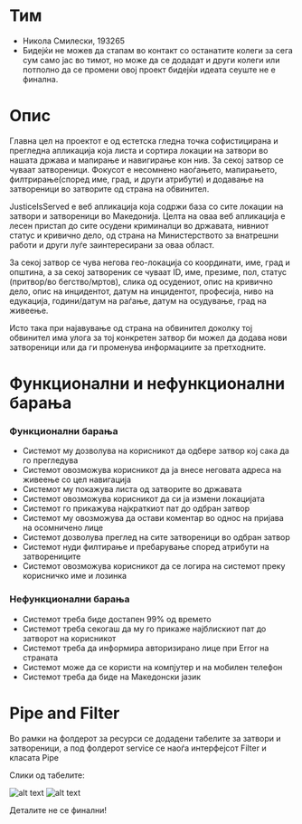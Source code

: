 # Тим

- Никола Смилески, 193265
- Бидејќи не можев да стапам во контакт со останатите колеги за сега сум само јас во тимот, но може да се додадат и други колеги или
потполно да се промени овој проект бидејќи идеата сеуште не е финална.

# Опис

Главна цел на проектот е од естетска гледна точка софистицирана и прегледна
апликација која листа и сортира локации на затвори во нашата држава и мапирање и навигирање кон нив.
За секој затвор се чуваат затвореници. Фокусот е несомнено наоѓањето, мапирањето, филтрирање(според име, град, и други атрибути) и додавање на затвореници
во затворите од страна на обвинител.

JusticeIsServed е веб апликација која содржи база со сите локации на затвори и затвореници во
Македонија. Целта на оваа веб апликација е лесен пристап до сите осудени криминалци во државата,
нивниот статус и кривично дело, од страна на Министерството за внатрешни работи и други луѓе заинтересирани за оваа област.

За секој затвор се чува негова гео-локација со координати, име, град и општина,
а за секој затвореник се чуваат ID, име, презиме, пол, статус (притвор/во бегство/мртов),
слика од осудениот, опис на кривично дело, опис на инцидентот, датум на инцидентот, професија, ниво на едукација,
години/датум на раѓање, датум на осудување, град на живеење.

Исто така при најавување од страна на обвинител доколку тој обвинител има улога за тој конкретен затвор би можел да
додава нови затвореници или да ги променува информациите за претходните.

# Функционални и нефункционални барања

### Функционални барања
- Системот му дозволува на корисникот да одбере затвор кој сака да го прегледува
- Системот овозможува корисникот да ја внесе неговата адреса на живеење со цел навигација
- Системот му покажува листа од затворите во државата
- Системот овозможува корисникот да си ја измени локацијата
- Системот го прикажува најкраткиот пат до одбран затвор
- Системот му овозможува да остави коментар во однос на пријава на осомничено лице
- Системот дозволува преглед на сите затвореници во одбран затвор
- Системот нуди филтирање и пребарување според атрибути на затворениците
- Системот овозможува корисникот да се логира на системот преку корисничко име и лозинка

### Нефункционални барања

- Системот треба биде достапен 99% од времето
- Системот треба секогаш да му го прикаже најблискиот пат до затворот на корисникот
- Системот треба да информира авторизирано лице при Error на страната
- Системот може да се користи на компјутер и на мобилен телефон
- Системот треба да биде на Македонски јазик

# Pipe and Filter

Во рамки на фолдерот за ресурси се додадени табелите за затвори и затвореници, а под фолдерот service се наоѓа интерфејсот Filter и класата Pipe 

Слики од табелите:

![alt text](https://i.imgur.com/OiMVuwO.png)
![alt text](https://i.imgur.com/7CePOCm.png)

Деталите не се финални!
